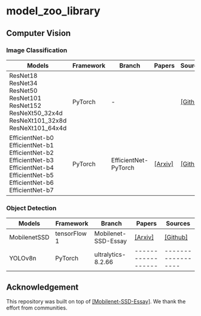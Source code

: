 # model_zoo_library

## Computer Vision
    

### Image Classification
|       Models          |      Framework      |        Branch         |       Papers        |      Sources        |
|  -------------------  | ------------------  | --------------------  | ------------------  | ------------------  |
|  ResNet18 <br>ResNet34 <br>ResNet50 <br>ResNet101 <br>ResNet152 <br>ResNeXt50_32x4d <br>ResNeXt101_32x8d <br>ResNeXt101_64x4d  |    PyTorch          | - | | [[Github]](https://github.com/pytorch/vision)  |
|  EfficientNet-b0 <br>EfficientNet-b1 <br>EfficientNet-b2 <br>EfficientNet-b3 <br>EfficientNet-b4 <br>EfficientNet-b5 <br>EfficientNet-b6 <br>EfficientNet-b7|    PyTorch          | EfficientNet-PyTorch  | [[Arxiv]](https://arxiv.org/abs/1905.11946)  | [[Github]](https://github.com/lukemelas/EfficientNet-PyTorch)  |


### Object Detection
|       Models          |      Framework      |        Branch         |       Papers        |      Sources        |
|  -------------------  | ------------------  | --------------------  | ------------------  | ------------------  |
|  MobilenetSSD         |    tensorFlow 1     | Mobilenet-SSD-Essay   | [[Arxiv]](https://arxiv.org/abs/1512.02325)  | [[Github]](https://github.com/bubbliiiing/Mobilenet-SSD-Essay/tree/master)  |
|  YOLOv8n              |    PyTorch          | ultralytics-8.2.66    | ------------------  | ------------------  |


## Acknowledgement
    
This repository was built on top of [[Mobilenet-SSD-Essay]](https://github.com/bubbliiiing/Mobilenet-SSD-Essay). We thank the effort from communities.
